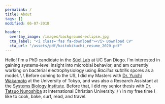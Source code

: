 ```yaml
---
permalink: /
title: About
tags: []
modified: 06-07-2018

header:
  overlay_image: /images/background-eclipse.jpg
  cta_label: "<i class='fas fa-download'></i> Download CV"
  cta_url: "/assets/pdf/kaitokikuchi_resume_2020.pdf"
---
```


Hello! I'm a PhD candidate in the [Süel Lab](http://labs.biology.ucsd.edu/suel/) at UC San Diego. I'm interested in gaining systems-level insight into microbial behavior, and am currently working on bacterial electrophysiology using *Bacillus subtilis* spores as a model.
\\
\\
Before coming to the US, I did my Masters with [Dr. Yuichi Wakamoto](http://park.itc.u-tokyo.ac.jp/wakamoto-lab/index_e.html) at the University of Tokyo, and was also a Research Assistant at the [Systems Biology Institute](http://sbi.jp/aboutSBI.htm). Before that, I did my senior thesis with [Dr. Tatsuo Nunoshiba](https://researchers.icu.ac.jp/icuhp/KgApp?kyoinId=ymkmgiyeggy&Language=2) at International Christian University.
\\
\\
In my free time I like to cook, bake, surf, read, and travel.

